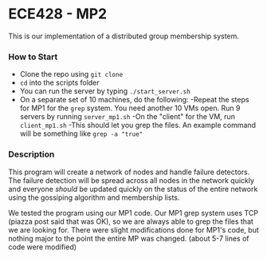 # ECE428 - MP2

This is our implementation of a distributed group membership system.
### How to Start
- Clone the repo using `git clone`
- `cd` into the scripts folder
- You can run the server by typing `./start_server.sh`
- On a separate set of 10 machines, do the following:
-Repeat the steps for MP1 for the `grep` system. You need another 10 VMs open. Run 9 servers by running `server_mp1.sh`
-On the "client" for the VM, run `client_mp1.sh`
-This should let you grep the files. An example command will be something like `grep -a "true"`

### Description
This program will create a network of nodes and handle failure detectors. The failure detection will be spread across all nodes in the network quickly and everyone _should_ be updated quickly on the status of the entire network using the gossiping algorithm and membership lists.

We tested the program using our MP1 code. Our MP1 grep system uses TCP (piazza post said that was OK), so we are always able to grep the files that we are looking for. There were slight modifications done for MP1's code, but nothing major to the point the entire MP was changed. (about 5-7 lines of code were modified)
